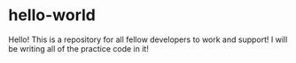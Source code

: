 # hello-world
Hello! This is a repository for all fellow developers to work and support!
I will be writing all of the practice code in it!
